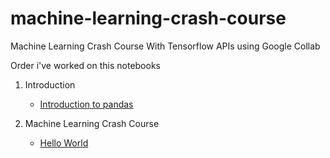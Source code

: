 # machine-learning-crash-course
Machine Learning Crash Course With Tensorflow APIs using Google Collab

Order i've worked on this notebooks 

1. Introduction
    - [Introduction to pandas](machine-learning-crash-course/intro_to_pandas.ipynb) 
  
2. Machine Learning Crash Course
    - [Hello World](machine-learning-crash-course/hello_world.ipynb)
